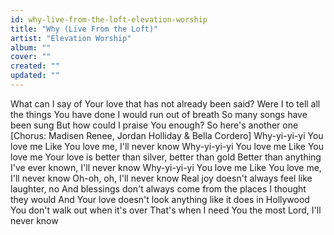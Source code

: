 ```yaml
---
id: why-live-from-the-loft-elevation-worship
title: "Why (Live From the Loft)"
artist: "Elevation Worship"
album: ""
cover: ""
created: ""
updated: ""
---
```


What can I say of Your love that has not already been said?
Were I to tell all the things You have done I would run out of breath
So many songs have been sung
But how could I praise You enough?
So here's another one
[Chorus: Madisen Renee, Jordan Holliday & Bella Cordero]
Why-yi-yi-yi You love me
Like You love me, I'll never know
Why-yi-yi-yi You love me
Like You love me
Your love is better than silver, better than gold
Better than anything I've ever known, I'll never know
Why-yi-yi-yi You love me
Like You love me, I'll never know
Oh-oh, oh, I'll never know
Real joy doesn't always feel like laughter, no
And blessings don't always come from the places I thought they would
And Your love doesn't look anything like 
it does in Hollywood
You don't walk out when it's over
That's when I need You the most
Lord, I'll never know